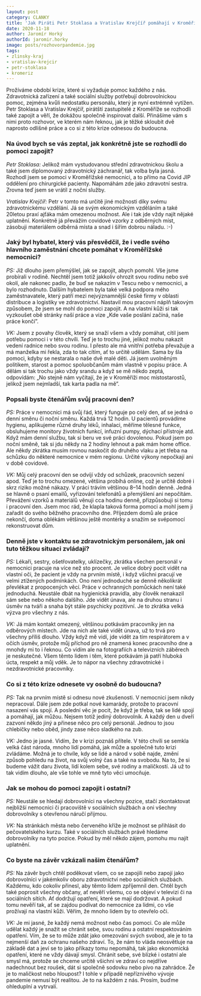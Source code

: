 ```yaml
---
layout: post
category: CLANKY
title: 'Jak Piráti Petr Stoklasa a Vratislav Krejčíř pomáhají v Kroměřížské nemocnici'
date: 2020-11-18
author: Jaromír Horký
authorId: jaromir.horky
image: posts/rozhovorpandemie.jpg
tags: 
- zlinsky-kraj
- vratislav-krejcir
- petr-stoklasa
- kromeriz
---
```

Prožíváme období krize, které si vyžaduje pomoc každého z nás. Zdravotnická zařízení a také sociální služby potřebují dobrovolnickou pomoc, zejména kvůli nedostatku personálu, který je nyní extrémně vytížen. Petr Stoklasa a Vratislav Krejčíř, pirátští zastupitelé z Kroměříže se rozhodli také zapojit a věří, že dokážou společně inspirovat další. Přinášíme vám s nimi proto rozhovor, ve kterém nám řeknou, jak je těžké skloubit dvě naprosto odlišné práce a co si z této krize odnesou do budoucna.

### **Na úvod bych se vás zeptal, jak konkrétně jste se rozhodli do pomoci zapojit?**

*Petr Stoklasa:* Jelikož mám vystudovanou střední zdravotnickou školu a také jsem diplomovaný zdravotnický záchranář, tak volba byla jasná. Rozhodl jsem se pomoci v Kroměřížské nemocnici, a to přímo na Covid JIP oddělení pro chirurgické pacienty. Napomáhám zde jako zdravotní sestra. Zrovna teď jsem se vrátil z noční služby.

*Vratislav Krejčíř:* Petr v tomto má určitě jiné možnosti díky svému zdravotnickému vzdělání. Já se svým ekonomickým vzděláním a také 20letou praxí ajťáka mám omezenou možnost. Ale i tak jde vždy najít nějaké uplatnění. Konkrétně já převážím covidové vzorky z odběrných míst, zásobuji materiálem odběrná místa a snad i šířím dobrou náladu. :-)

### **Jaký byl hybatel, který vás přesvědčil, že i vedle svého hlavního zaměstnání chcete pomáhat v Kroměřížské nemocnici?**

*PS:* Již dlouho jsem přemýšlel, jak se zapojit, abych pomohl. Vše jsme probírali v rodině. Nechtěl jsem totiž jakkoliv ohrozit svou rodinu nebo své okolí, ale nakonec padlo, že buď se nakazím v Tescu nebo v nemocnici, a bylo rozhodnuto. Dalším hybatelem byla také velká podpora mého zaměstnavatele, který patří mezi nejvýznamnější české firmy v oblasti distribuce a logistiky ve zdravotnictví. Nastavil mou pracovní náplň takovým způsobem, že jsem se mohl do pomoci zapojit. A na vlastní kůži si tak vyzkoušet obě stránky naší práce a vize „Kde vaše poslání začíná, naše práce končí”.

*VK:* Jsem z povahy člověk, který se snaží všem a vždy pomáhat, cítil jsem potřebu pomoci i v této chvíli. Teď je to trochu jiné, jelikož mohu nakazit vedení radnice nebo svou rodinu. I přesto ale má vnitřní potřeba převažuje a má manželka mi řekla, zda to tak cítím, ať to určitě udělám. Sama by šla pomoci, kdyby se nestarala o naše dvě malé děti. Já jsem uvolněným politikem, starost a pomoc spoluobčanům mám vlastně v popisu práce. A dělám si tak trochu jako vždy srandu a když se mě někdo zeptá, odpovídám: „No stejně nám vyčítají, že je v Kroměříži moc místostarostů, jelikož jsem nejmladší, tak karta padla na mě”.

### **Popsali byste čtenářům svůj pracovní den?**

*PS:* Práce v nemocnici má svůj řád, který funguje po celý den, ať se jedná o denní směnu či noční směnu. Každá trvá 12 hodin. U pacientů provádíme hygienu, aplikujeme různé druhy léků, inhalaci, měříme tělesné funkce, obsluhujeme monitory životních funkcí, infuzní pumpy, dýchací přístroje atd. Když mám denní službu, tak si beru ve své práci dovolenou. Pokud jsem po noční směně, tak si jdu někdy na 2 hodiny lehnout a pak mám home office. Ale někdy zkrátka musím rovnou naskočit do druhého vlaku a jet třeba na schůzku do některé nemocnice v mém regionu. Určité výkony nepočkají ani v době covidové. 

*VK:* Můj celý pracovní den se odvíjí vždy od schůzek, pracovních sezení apod. Teď je to trochu omezené, většina probíhá online, což je určitě dobré i skrz riziko možné nákazy. V práci trávím většinou 8–14 hodin denně. Jedná se hlavně o psaní emailů, vyřizování telefonátů a přemýšlení ani nepočítám. Převážení vzorků a materiálů věnuji cca hodinu denně, přizpůsobuji si tomu i pracovní den. Jsem moc rád, že klapla taková forma pomoci a mohl jsem ji zařadit do svého běžného pracovního dne. Příjezdem domů ale práce nekončí, doma oblékám většinou ještě montérky a snažím se svépomocí rekonstruovat dům. 

### **Denně jste v kontaktu se zdravotnickým personálem, jak oni tuto těžkou situaci zvládají?**

*PS:* Lékaři, sestry, ošetřovatelky, uklízečky, zkrátka všechen personál v nemocnici pracuje na více než sto procent. Je velice dobrý pocit vidět na vlastní oči, že pacient je vždy na prvním místě, i když všichni pracují ve velmi ztížených podmínkách. Ono není jednoduché se denně několikrát převlékat z propocených věcí. Práce v ochranných pomůckách není také jednoduchá. Neustále dbát na hygienická pravidla, aby člověk nenakazil sám sebe nebo někoho dalšího. Jde vidět únava, ale na druhou stranu i úsměv na tváři a snaha být stále psychicky pozitivní. Je to zkrátka velká výzva pro všechny z nás.

*VK:* Já mám kontakt omezený, většinou potkávám pracovníky jen na odběrových místech. Jde na nich ale také vidět únava, už to trvá pro všechny příliš dlouho. Vždy když mě vidí, jde vidět za tím respirátorem a v očích úsměv, protože můj příchod pro ně znamená konec pracovního dne a mnohdy mi to i řeknou. Co vidím ale na fotografiích a televizních záběrech je neskutečné. Všem těmto lidem i těm, které potkávám já patří hluboká úcta, respekt a můj vděk. Je to nápor na všechny zdravotnické i nezdravotnické pracovníky.

### **Co si z této krize odnesete vy osobně do budoucna?**

*PS:* Tak na prvním místě si odnesu nové zkušenosti. V nemocnici jsem nikdy nepracoval. Dále jsem zde potkal nové kamarády, protože to pracovní nasazení vás spojí. A poslední věc je pocit, že když je třeba, tak se lidé spojí a pomáhají, jak můžou. Nejsem totiž jediný dobrovolník. A každý den u dveří zazvoní někdo jiný a přinese něco pro celý personál. Jednou to jsou chlebíčky nebo oběd, jindy zase něco sladkého na zub.

*VK:* Jedno je jasné. Vidím, že v krizi poznáš přítele. V této chvíli se semkla velká část národa, mnoho lidí pomáhá, jak může a společně tuto krizi zvládáme. Možná je to chvíle, kdy se lidé a národ v sobě najde, změní způsob pohledu na život, na svůj volný čas a také na svobodu. Na to, že si budeme vážit daru života, lidí kolem sebe, své rodiny a maličkostí. Já už to tak vidím dlouho, ale vše tohle ve mně tyto věci umocňuje.

### **Jak se mohou do pomoci zapojit i ostatní?**

*PS:* Neustále se hledají dobrovolníci na všechny pozice, stačí zkontaktovat nejbližší nemocnici či pracoviště v sociálních službách a oni všechny dobrovolníky s otevřenou náručí přijmou. 

*VK:* Na stránkách města nebo červeného kříže je možnost se přihlásit do pečovatelského kurzu. Také v sociálních službách právě hledáme dobrovolníky na tyto pozice. Pokud by měl někdo zájem, pomohu mu najít uplatnění.

### **Co byste na závěr vzkázali našim čtenářům?**

*PS:* Na závěr bych chtěl poděkovat všem, co se zapojili nebo zapojí jako dobrovolníci v jakémkoliv oboru zdravotnictví nebo sociálních službách. Každému, kdo cokoliv přinesl, aby těmto lidem zpříjemnil den. Chtěl bych také poprosit všechny občany, ať nevěří všemu, co se objeví v televizi či na sociálních sítích. Ať dodržují opatření, které se mají dodržovat. A pokud tomu nevěří tak, ať se zajdou podívat do nemocnice za lidmi, co vše prožívají na vlastní kůži. Věřím, že mnoho lidem by to otevřelo oči.

*VK:* Je mi jasné, že každý nemá možnost nebo čas pomoci. Co ale může udělat každý je snažit se chránit sebe, svou rodinu a ostatní respektováním opatření. Vím, že se to může zdát jako omezování svých svobod, ale je to ta nejmenší daň za ochranu našeho zdraví. To, že nám to vláda neosvětluje na základě dat a jeví se to jako příkazy tomu nepomáhá, tak jako ekonomická opatření, které ne vždy dávají smysl. Chránit sebe, své blízké i ostatní ale smysl má, protože se chceme určitě všichni ve zdraví co nejdříve nadechnout bez roušek, dát si společně sodovku nebo pivo na zahrádce. Že je to maličkost nebo hloupost? I tohle v případě nepříznivého vývoje pandemie nemusí být realitou. Je to na každém z nás. Prosím, buďme ohleduplní a vytrvalí.



